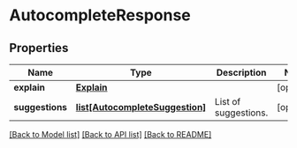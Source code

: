 # AutocompleteResponse

## Properties
Name | Type | Description | Notes
------------ | ------------- | ------------- | -------------
**explain** | [**Explain**](Explain.md) |  | [optional] 
**suggestions** | [**list[AutocompleteSuggestion]**](AutocompleteSuggestion.md) | List of suggestions. | [optional] 

[[Back to Model list]](../README.md#documentation-for-models) [[Back to API list]](../README.md#documentation-for-api-endpoints) [[Back to README]](../README.md)


